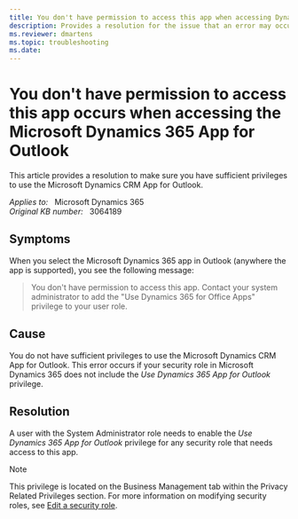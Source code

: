```yaml
---
title: You don't have permission to access this app when accessing Dynamics CRM 365 App for Outlook
description: Provides a resolution for the issue that an error may occur when using the Microsoft Dynamics 365 App for Outlook.
ms.reviewer: dmartens 
ms.topic: troubleshooting
ms.date: 
---
```

# You don't have permission to access this app occurs when accessing the Microsoft Dynamics 365 App for Outlook

This article provides a resolution to make sure you have sufficient privileges to use the Microsoft Dynamics CRM App for Outlook.

_Applies to:_ &nbsp; Microsoft Dynamics 365  
_Original KB number:_ &nbsp; 3064189

## Symptoms

When you select the Microsoft Dynamics 365 app in Outlook (anywhere the app is supported), you see the following message:

> You don't have permission to access this app. Contact your system administrator to add the "Use Dynamics 365 for Office Apps" privilege to your user role.

## Cause

You do not have sufficient privileges to use the Microsoft Dynamics CRM App for Outlook. This error occurs if your security role in Microsoft Dynamics 365 does not include the *Use Dynamics 365 App for Outlook* privilege.

## Resolution

A user with the System Administrator role needs to enable the *Use Dynamics 365 App for Outlook* privilege for any security role that needs access to this app.

> [!NOTE]
> This privilege is located on the Business Management tab within the Privacy Related Privileges section. For more information on modifying security roles, see [Edit a security role](/power-platform/admin/create-edit-security-role#edit-a-security-role).
